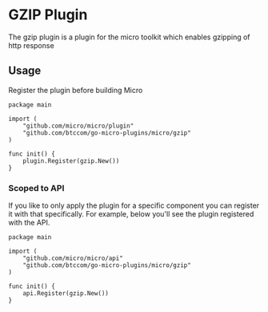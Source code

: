 # GZIP Plugin

The gzip plugin is a plugin for the micro toolkit which enables gzipping of http response

## Usage

Register the plugin before building Micro

```
package main

import (
	"github.com/micro/micro/plugin"
	"github.com/btccom/go-micro-plugins/micro/gzip"
)

func init() {
	plugin.Register(gzip.New())
}
```

### Scoped to API

If you like to only apply the plugin for a specific component you can register it with that specifically. 
For example, below you'll see the plugin registered with the API.

```
package main

import (
	"github.com/micro/micro/api"
	"github.com/btccom/go-micro-plugins/micro/gzip"
)

func init() {
	api.Register(gzip.New())
}
```
